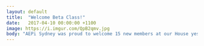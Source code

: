 ```yaml
---
layout: default
title:  "Welcome Beta Class!"
date:   2017-04-10 00:00:00 +1100
image: https://i.imgur.com/QpB2qmv.jpg
body: "AEPi Sydney was proud to welcome 15 new members at our House yesterday after an incredible charity effort. Thank you international brothers Adam Tarshish and Michael Bovshow for helping out. Fresh out of four weeks of team-building and leadership exercises, we present the Beta Class!"
---
```

